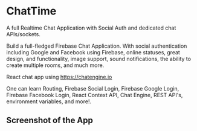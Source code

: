 # ChatTime 
A full Realtime Chat Application with Social Auth and dedicated chat APIs/sockets.

Build a full-fledged Firebase Chat Application. With social authentication including Google and Facebook using Firebase, online statuses, great design, and functionality, image support, sound notifications, the ability to create multiple rooms, and much more.

React chat app using https://chatengine.io

One can learn Routing, Firebase Social Login, Firebase Google Login, Firebase Facebook Login, React Context API, Chat Engine, REST API's, environment variables, and more!.

## Screenshot of the App

